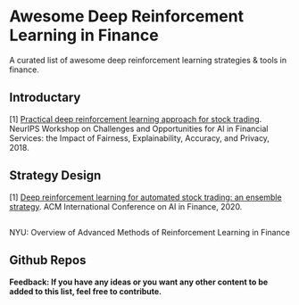 # Awesome Deep Reinforcement Learning in Finance
  A curated list of awesome deep reinforcement learning strategies & tools in finance.

## Introductary
[1] [Practical deep reinforcement learning approach for stock trading](https://arxiv.org/abs/1811.07522). NeurIPS Workshop on Challenges and Opportunities for AI in Financial Services: the Impact of Fairness, Explainability, Accuracy, and Privacy, 2018.


## Strategy Design

[1] [Deep reinforcement learning for automated stock trading: an ensemble strategy](https://papers.ssrn.com/sol3/papers.cfm?abstract_id=3690996). ACM International Conference on AI in Finance,  2020.

## 

NYU: Overview of Advanced Methods of Reinforcement Learning in Finance

## Github Repos



**Feedback: If you have any ideas or you want any other content to be added to this list, feel free to contribute.**


